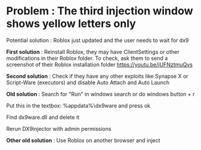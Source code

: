 # Problem : The third injection window shows yellow letters only

Potential solution : Roblox just updated and the user needs to wait for dx9

**First solution** : Reinstall Roblox, they may have ClientSettings or other modifications in their Roblox folder. To check, ask them to send a screenshot of their Roblox installation folder https://youtu.be/jUFNztmuQvs


**Second solution** :
Check if they have any other exploits like Synapse X or Script-Ware (executors) and disable Auto Attach and Auto Launch

**Old solution** :
Search for "Run" in windows search or do windows button + r

Put this in the textbox: %appdata%\dx9ware and press ok

Find dx9ware.dll and delete it

Rerun DX9injector with admin permissions


**Other old solution** : Use Roblox on another browser and inject
